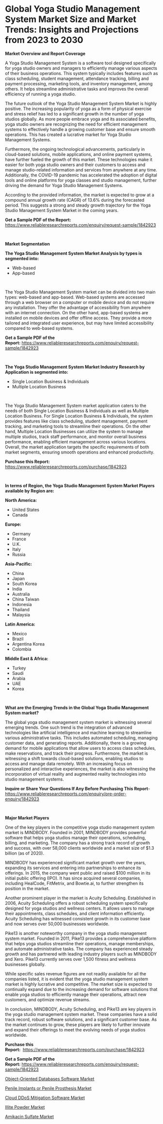 <p><h1>Global Yoga Studio Management System Market Size and Market Trends: Insights and Projections from 2023 to 2030</h1></p><p><strong>Market Overview and Report Coverage</strong></p>
<p><p>A Yoga Studio Management System is a software tool designed specifically for yoga studio owners and managers to efficiently manage various aspects of their business operations. This system typically includes features such as class scheduling, student management, attendance tracking, billing and payment processing, marketing tools, and inventory management, among others. It helps streamline administrative tasks and improves the overall efficiency of running a yoga studio.</p><p>The future outlook of the Yoga Studio Management System Market is highly positive. The increasing popularity of yoga as a form of physical exercise and stress relief has led to a significant growth in the number of yoga studios globally. As more people embrace yoga and its associated benefits, yoga studio owners are recognizing the need for efficient management systems to effectively handle a growing customer base and ensure smooth operations. This has created a lucrative market for Yoga Studio Management Systems.</p><p>Furthermore, the ongoing technological advancements, particularly in cloud-based solutions, mobile applications, and online payment systems, have further fueled the growth of this market. These technologies make it easier for both yoga studio owners and their customers to access and manage studio-related information and services from anywhere at any time. Additionally, the COVID-19 pandemic has accelerated the adoption of digital tools and online platforms for yoga classes and studio management, further driving the demand for Yoga Studio Management Systems.</p><p>According to the provided information, the market is expected to grow at a compound annual growth rate (CAGR) of 13.6% during the forecasted period. This suggests a strong and steady growth trajectory for the Yoga Studio Management System Market in the coming years.</p></p>
<p><strong>Get a Sample PDF of the Report:</strong> <a href="https://www.reliableresearchreports.com/enquiry/request-sample/1842923">https://www.reliableresearchreports.com/enquiry/request-sample/1842923</a></p>
<p>&nbsp;</p>
<p><strong>Market Segmentation</strong></p>
<p><strong>The Yoga Studio Management System Market Analysis by types is segmented into:</strong></p>
<p><ul><li>Web-based</li><li>App-based</li></ul></p>
<p>&nbsp;</p>
<p><p>The Yoga Studio Management System market can be divided into two main types: web-based and app-based. Web-based systems are accessed through a web browser on a computer or mobile device and do not require any installation. They offer the advantage of accessibility from anywhere with an internet connection. On the other hand, app-based systems are installed on mobile devices and offer offline access. They provide a more tailored and integrated user experience, but may have limited accessibility compared to web-based systems.</p></p>
<p><strong>Get a Sample PDF of the Report:</strong>&nbsp;<a href="https://www.reliableresearchreports.com/enquiry/request-sample/1842923">https://www.reliableresearchreports.com/enquiry/request-sample/1842923</a></p>
<p>&nbsp;</p>
<p><strong>The Yoga Studio Management System Market Industry Research by Application is segmented into:</strong></p>
<p><ul><li>Single Location Business & Individuals</li><li>Multiple Location Business</li></ul></p>
<p>&nbsp;</p>
<p><p>The Yoga Studio Management System market application caters to the needs of both Single Location Business & Individuals as well as Multiple Location Business. For Single Location Business & Individuals, the system provides features like class scheduling, student management, payment tracking, and marketing tools to streamline their operations. On the other hand, Multiple Location Businesses can utilize the system to manage multiple studios, track staff performance, and monitor overall business performance, enabling efficient management across various locations. Overall, the market application targets the specific requirements of both market segments, ensuring smooth operations and enhanced productivity.</p></p>
<p><strong>Purchase this Report:</strong>&nbsp; <a href="https://www.reliableresearchreports.com/purchase/1842923">https://www.reliableresearchreports.com/purchase/1842923</a></p>
<p>&nbsp;</p>
<p><strong>In terms of Region, the Yoga Studio Management System Market Players available by Region are:</strong></p>
<p>
    <p> <strong> North America: </strong>
        <ul>
            <li>United States</li>
            <li>Canada</li>
        </ul>
        </p> 
    <p> <strong> Europe: </strong>
        <ul>
            <li>Germany</li>
            <li>France</li>
            <li>U.K.</li>
            <li>Italy</li>
            <li>Russia</li>
        </ul>
        </p> 
    <p> <strong> Asia-Pacific: </strong>
        <ul>
            <li>China</li>
            <li>Japan</li>
            <li>South Korea</li>
            <li>India</li>
            <li>Australia</li>
            <li>China Taiwan</li>
            <li>Indonesia</li>
            <li>Thailand</li>
            <li>Malaysia</li>
        </ul>
        </p> 
    <p> <strong> Latin America: </strong>
        <ul>
            <li>Mexico</li>
            <li>Brazil</li>
            <li>Argentina Korea</li>
            <li>Colombia</li>
        </ul>
        </p> 
    <p> <strong> Middle East & Africa: </strong>
        <ul>
            <li>Turkey</li>
            <li>Saudi</li>
            <li>Arabia</li>
            <li>UAE</li>
            <li>Korea</li>
        </ul>
    </p>
    </p>
<p>&nbsp;</p>
<p><strong>What are the Emerging Trends in the Global Yoga Studio Management System market?</strong></p>
<p><p>The global yoga studio management system market is witnessing several emerging trends. One such trend is the integration of advanced technologies like artificial intelligence and machine learning to streamline various administrative tasks. This includes automated scheduling, managing customer data, and generating reports. Additionally, there is a growing demand for mobile applications that allow users to access class schedules, make reservations, and track their progress. Furthermore, the market is witnessing a shift towards cloud-based solutions, enabling studios to access and manage data remotely. With an increasing focus on personalized and interactive experiences, the market is also witnessing the incorporation of virtual reality and augmented reality technologies into studio management systems.</p></p>
<p><strong>Inquire or Share Your Questions If Any Before Purchasing This Report</strong>- <a href="https://www.reliableresearchreports.com/enquiry/pre-order-enquiry/1842923">https://www.reliableresearchreports.com/enquiry/pre-order-enquiry/1842923</a></p>
<p>&nbsp;</p>
<p><strong>Major Market Players</strong></p>
<p><p>One of the key players in the competitive yoga studio management system market is MINDBODY. Founded in 2001, MINDBODY provides powerful software that helps yoga studios manage their operations, scheduling, billing, and marketing. The company has a strong track record of growth and success, with over 58,000 clients worldwide and a market size of $1.3 billion (as of 2020).</p><p>MINDBODY has experienced significant market growth over the years, expanding its services and entering into partnerships to enhance its offerings. In 2015, the company went public and raised $100 million in its initial public offering (IPO). It has since acquired several companies, including HealCode, FitMetrix, and Bowtie.ai, to further strengthen its position in the market.</p><p>Another prominent player in the market is Acuity Scheduling. Established in 2006, Acuity Scheduling offers a robust scheduling system specifically designed for yoga studios and wellness centers. It allows users to manage their appointments, class schedules, and client information efficiently. Acuity Scheduling has witnessed consistent growth in its customer base and now serves over 50,000 businesses worldwide.</p><p>Pike13 is another noteworthy company in the yoga studio management system market. Founded in 2011, Pike13 provides a comprehensive platform that helps yoga studios streamline their operations, manage memberships, and automate administrative tasks. The company has experienced steady growth and has partnered with leading industry players such as MINDBODY and Xero. Pike13 currently serves over 1,500 fitness and wellness businesses globally.</p><p>While specific sales revenue figures are not readily available for all the companies listed, it is evident that the yoga studio management system market is highly lucrative and competitive. The market size is expected to continually expand due to the increasing demand for software solutions that enable yoga studios to efficiently manage their operations, attract new customers, and optimize revenue streams.</p><p>In conclusion, MINDBODY, Acuity Scheduling, and Pike13 are key players in the yoga studio management system market. These companies have a solid track record, robust software solutions, and a significant customer base. As the market continues to grow, these players are likely to further innovate and expand their offerings to meet the evolving needs of yoga studios worldwide.</p></p>
<p><strong>Purchase this Report:</strong>&nbsp;&nbsp;<a href="https://www.reliableresearchreports.com/purchase/1842923">https://www.reliableresearchreports.com/purchase/1842923</a></p>
<p></p>
<p><strong>Get a Sample PDF of the Report:</strong>&nbsp;<a href="https://www.reliableresearchreports.com/enquiry/request-sample/1842923">https://www.reliableresearchreports.com/enquiry/request-sample/1842923</a></p>
<p><p><a href="https://medium.com/@candaceking17/object-oriented-databases-software-market-share-evolution-and-market-growth-trends-2023-2030-01981c4c8cfe">Object-Oriented Databases Software Market</a></p><p><a href="https://github.com/sofayahoo2023/Market-Research-Report-List-1/blob/main/penile-implants-or-penile-prosthesis-market.md">Penile Implants or Penile Prosthesis Market</a></p><p><a href="https://medium.com/@omamuller06/cloud-ddos-mitigation-software-market-furnishes-information-on-market-share-market-trends-and-bf0d8f1d7bb9">Cloud DDoS Mitigation Software Market</a></p><p><a href="https://www.linkedin.com/pulse/illite-powder-market-share-amp-new-trends-analysis/">Illite Powder Market</a></p><p><a href="https://www.linkedin.com/pulse/amikacin-sulfate-market-insights-players-forecast-till/">Amikacin Sulfate Market</a></p></p>